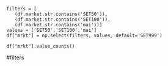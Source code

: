 	filters = [
	   (df.market.str.contains('SET50')),
	   (df.market.str.contains('SET100')),
	   (df.market.str.contains('mai'))]
	values = ['SET50','SET100','mai']
	df["mrkt"] = np.select(filters, values, default='SET999')
	
	df["mrkt"].value_counts()


#filters 